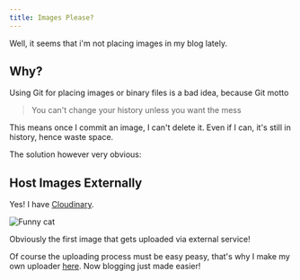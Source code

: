 ```yaml
---
title: Images Please?
---
```


Well, it seems that i'm not placing images in my blog lately.

## Why?

Using Git for placing images or binary files is a bad idea, because Git motto

> You can't change your history unless you want the mess

This means once I commit an image, I can't delete it. Even if I can, it's still in history, hence waste space.

The solution however very obvious:

## Host Images Externally

Yes! I have [Cloudinary](https://cloudinary.com).

![Funny cat]({{site.img}}Comical_Animals-0002.jpg)

Obviously the first image that gets uploaded via external service!

Of course the uploading process must be easy peasy, that's why I make my own uploader [here](https://wellosoft.net/cloudup). Now blogging just made easier!